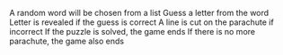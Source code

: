 A random word will be chosen from a list
Guess a letter from the word
Letter is revealed if the guess is correct
A line is cut on the parachute if incorrect
If the puzzle is solved, the game ends
If there is no more parachute, the game also ends